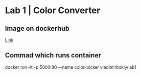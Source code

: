 # Lab 1 | Color Converter

## Image on dockerhub
[Link](https://hub.docker.com/r/vladimirbokiy/lab1/tags) 

## Commad which runs container
  docker run -it -p 5000:80 --name color-picker vladimirbokiy/lab1
